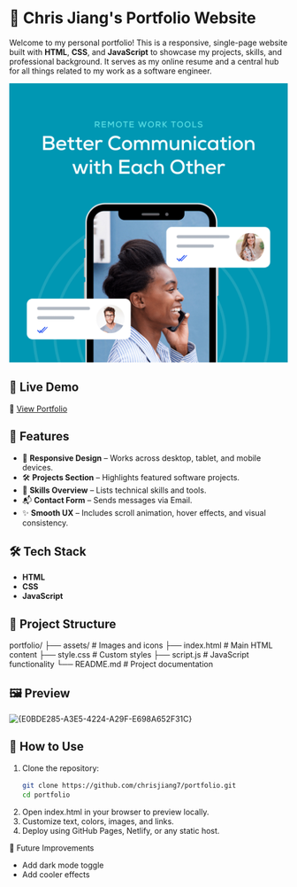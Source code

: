 # 💼 Chris Jiang's Portfolio Website

Welcome to my personal portfolio! This is a responsive, single-page website built with **HTML**, **CSS**, and **JavaScript** to showcase my projects, skills, and professional background. It serves as my online resume and a central hub for all things related to my work as a software engineer.

![Project Screenshot](./assets/project-1.png)

## 🚀 Live Demo

🔗 [View Portfolio](https://chrisjiang.netlify.app/)

## 📌 Features

- 📱 **Responsive Design** – Works across desktop, tablet, and mobile devices.
- 🛠️ **Projects Section** – Highlights featured software projects.
- 💼 **Skills Overview** – Lists technical skills and tools.
- 📬 **Contact Form** – Sends messages via Email.
- ✨ **Smooth UX** – Includes scroll animation, hover effects, and visual consistency.

## 🛠️ Tech Stack

- **HTML**
- **CSS**
- **JavaScript**

## 📁 Project Structure

portfolio/
├── assets/ # Images and icons
├── index.html # Main HTML content
├── style.css # Custom styles
├── script.js # JavaScript functionality
└── README.md # Project documentation

## 🖼️ Preview

<img width="1445" height="821" alt="{E0BDE285-A3E5-4224-A29F-E698A652F31C}" src="https://github.com/user-attachments/assets/e2d64775-80f3-4026-a245-393fea464540" />

## 🧠 How to Use

1. Clone the repository:
   ```bash
   git clone https://github.com/chrisjiang7/portfolio.git
   cd portfolio
2. Open index.html in your browser to preview locally.
3. Customize text, colors, images, and links.
4. Deploy using GitHub Pages, Netlify, or any static host.

🧰 Future Improvements

- Add dark mode toggle
- Add cooler effects

